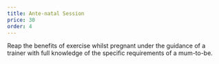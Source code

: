 ```yaml
---
title: Ante-natal Session
price: 30
order: 4
---
```


Reap the benefits of exercise whilst pregnant under the guidance of a trainer with full knowledge of the specific requirements of a mum-to-be.